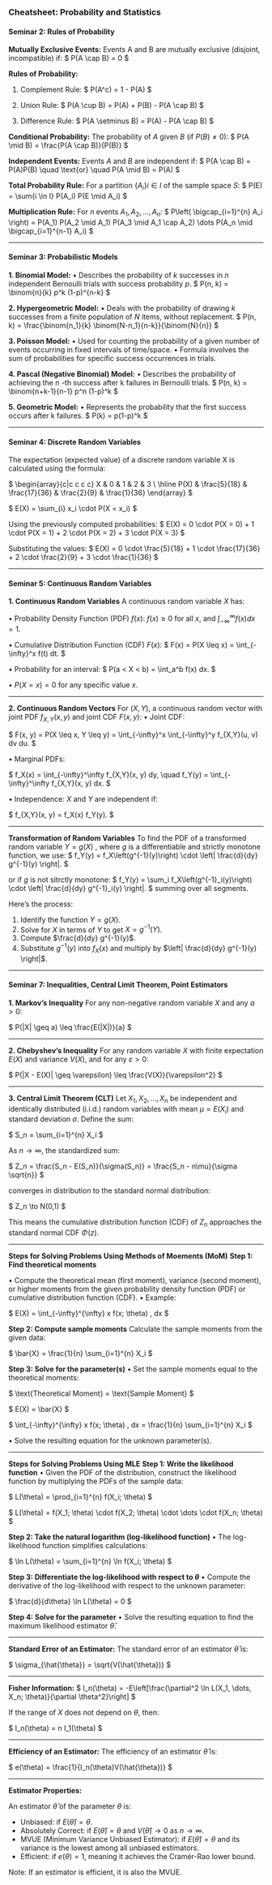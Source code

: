 ### Cheatsheet: Probability and Statistics

#### Seminar 2: Rules of Probability

**Mutually Exclusive Events:**
Events  A  and  B  are mutually exclusive (disjoint, incompatible) if:
$
P(A \cap B) = 0
$

**Rules of Probability:**

1. Complement Rule:
$
P(A^c) = 1 - P(A)
$

2. Union Rule:
$
P(A \cup B) = P(A) + P(B) - P(A \cap B)
$

3. Difference Rule:
$
P(A \setminus B) = P(A) - P(A \cap B)
$

**Conditional Probability:**
The probability of $A$ given $B$ (if $P(B) \neq 0$):
$
P(A \mid B) = \frac{P(A \cap B)}{P(B)}
$

**Independent Events:**
Events $A$ and $B$ are independent if:
$
P(A \cap B) = P(A)P(B) \quad \text{or} \quad P(A \mid B) = P(A)
$

**Total Probability Rule:**
For a partition $\{A_i\}{i \in I}$ of the sample space $S$:
$
P(E) = \sum{i \in I} P(A_i) P(E \mid A_i)
$

**Multiplication Rule:**
For $n$ events $A_1, A_2, \dots, A_n$:
$
P\left( \bigcap_{i=1}^{n} A_i \right) = P(A_1) P(A_2 \mid A_1) P(A_3 \mid A_1 \cap A_2) \dots P(A_n \mid \bigcap_{i=1}^{n-1} A_i)
$

---

#### Seminar 3: Probabilistic Models

**1. Binomial Model:**
• Describes the probability of $k$ successes in $n$ independent Bernoulli trials with success probability $p$.
$
P(n, k) = \binom{n}{k} p^k (1-p)^{n-k}
$

**2. Hypergeometric Model:**
• Deals with the probability of drawing $k$ successes from a finite population of $N$ items, without replacement.
$
P(n, k) = \frac{\binom{n_1}{k} \binom{N-n_1}{n-k}}{\binom{N}{n}}
$

**3. Poisson Model:**
• Used for counting the probability of a given number of events occurring in fixed intervals of time/space.
• Formula involves the sum of probabilities for specific success occurrences in trials.

**4. Pascal (Negative Binomial) Model:**
• Describes the probability of achieving the  n -th success after  k  failures in Bernoulli trials.
$
P(n, k) = \binom{n+k-1}{n-1} p^n (1-p)^k
$

**5. Geometric Model:**
• Represents the probability that the first success occurs after  k  failures.
$
P(k) = p(1-p)^k
$

---

#### Seminar 4: Discrete Random Variables

The expectation (expected value) of a discrete random variable  X  is calculated using the formula:

$
\begin{array}{c|c c c c}
X & 0 & 1 & 2 & 3 \\
\hline
P(X) & \frac{5}{18} & \frac{17}{36} & \frac{2}{9} & \frac{1}{36}
\end{array}
$

$
E(X) = \sum_{i} x_i \cdot P(X = x_i)
$

Using the previously computed probabilities:
$
E(X) = 0 \cdot P(X = 0) + 1 \cdot P(X = 1) + 2 \cdot P(X = 2) + 3 \cdot P(X = 3)
$

Substituting the values:
$
E(X) = 0 \cdot \frac{5}{18} + 1 \cdot \frac{17}{36} + 2 \cdot \frac{2}{9} + 3 \cdot \frac{1}{36}
$

---

#### Seminar 5: Continuous Random Variables

**1. Continuous Random Variables**
A continuous random variable $X$ has:

• Probability Density Function (PDF) $f(x)$:
$f(x) \geq 0$ for all $x$, and $\int_{-\infty}^\infty f(x) dx = 1$.

• Cumulative Distribution Function (CDF) $F(x)$:
$
F(x) = P(X \leq x) = \int_{-\infty}^x f(t) dt.
$

• Probability for an interval:
$
P(a < X < b) = \int_a^b f(x) dx.
$

• $P(X = x) = 0$ for any specific value $x$.

---

**2. Continuous Random Vectors**
For $(X, Y)$, a continuous random vector with joint PDF $f_{X,Y}(x, y)$ and joint CDF $F(x, y)$:
• Joint CDF:

$
F(x, y) = P(X \leq x, Y \leq y) = \int_{-\infty}^x \int_{-\infty}^y f_{X,Y}(u, v) dv du.
$

• Marginal PDFs:

$
f_X(x) = \int_{-\infty}^\infty f_{X,Y}(x, y) dy, \quad f_Y(y) = \int_{-\infty}^\infty f_{X,Y}(x, y) dx.
$

• Independence:
$X$ and $Y$ are independent if:

$
f_{X,Y}(x, y) = f_X(x) f_Y(y).
$

---

**Transformation of Random Variables**
To find the PDF of a transformed random variable $Y = g(X)$ , where $g$ is a differentiable and strictly monotone function, we use:
$
f_Y(y) = f_X\left(g^{-1}(y)\right) \cdot \left| \frac{d}{dy} g^{-1}(y) \right|.
$

or if $g$ is not sitrctly monotone:
$
f_Y(y) = \sum_i f_X\left(g^{-1}_i(y)\right) \cdot \left| \frac{d}{dy} g^{-1}_i(y) \right|.
$
summing over all segments.

Here’s the process:

1. Identify the function $Y = g(X)$.
2. Solve for $X$ in terms of $Y$ to get $X = g^{-1}(Y)$.
3. Compute $\frac{d}{dy} g^{-1}(y)$.
4. Substitute $g^{-1}(y)$ into $f_X(x)$ and multiply by $\left| \frac{d}{dy} g^{-1}(y) \right|$.

---

#### Seminar 7: Inequalities, Central Limit Theorem, Point Estimators

**1. Markov’s Inequality**
For any non-negative random variable $X$ and any $a > 0$:

$
P(|X| \geq a) \leq \frac{E(|X|)}{a}
$

---

**2. Chebyshev’s Inequality**
For any random variable $X$ with finite expectation $E(X)$ and variance $V(X)$, and for any $\varepsilon > 0$:

$
P(|X - E(X)| \geq \varepsilon) \leq \frac{V(X)}{\varepsilon^2}
$

---

**3. Central Limit Theorem (CLT)**
Let $X_1, X_2, \dots, X_n$ be independent and identically distributed (i.i.d.) random variables with mean $\mu = E(X_i)$ and standard deviation $\sigma$. Define the sum:

$
S_n = \sum_{i=1}^{n} X_i
$

As $n \to \infty$, the standardized sum:

$
Z_n = \frac{S_n - E(S_n)}{\sigma(S_n)} = \frac{S_n - n\mu}{\sigma \sqrt{n}}
$

converges in distribution to the standard normal distribution:

$
Z_n \to N(0,1)
$

This means the cumulative distribution function (CDF) of $Z_n$ approaches the standard normal CDF $\Phi(z)$.

---

**Steps for Solving Problems Using Methods of Moements (MoM)**
**Step 1: Find theoretical moments**

• Compute the theoretical mean (first moment), variance (second moment), or higher moments from the given probability density function (PDF) or cumulative distribution function (CDF).
• Example:

$
E(X) = \int_{-\infty}^{\infty} x f(x; \theta) \, dx
$

**Step 2: Compute sample moments**
Calculate the sample moments from the given data:

$
\bar{X} = \frac{1}{n} \sum_{i=1}^{n} X_i
$

**Step 3: Solve for the parameter(s)**
• Set the sample moments equal to the theoretical moments:

$
\text{Theoretical Moment} = \text{Sample Moment}
$

$
E(X) = \bar{X}
$

$
\int_{-\infty}^{\infty} x f(x; \theta) \, dx = \frac{1}{n} \sum_{i=1}^{n} X_i
$

• Solve the resulting equation for the unknown parameter(s).

---

**Steps for Solving Problems Using MLE**
**Step 1: Write the likelihood function**
• Given the PDF of the distribution, construct the likelihood function by multiplying the PDFs of the sample data:

$
L(\theta) = \prod_{i=1}^{n} f(X_i; \theta)
$

$
L(\theta) = f(X_1; \theta) \cdot f(X_2; \theta) \cdot \dots \cdot f(X_n; \theta)
$

**Step 2: Take the natural logarithm (log-likelihood function)**
• The log-likelihood function simplifies calculations:

$
\ln L(\theta) = \sum_{i=1}^{n} \ln f(X_i; \theta)
$

**Step 3: Differentiate the log-likelihood with respect to $\theta$**
• Compute the derivative of the log-likelihood with respect to the unknown parameter:

$
\frac{d}{d\theta} \ln L(\theta) = 0
$

**Step 4: Solve for the parameter**
• Solve the resulting equation to find the maximum likelihood estimator $\hat{\theta}$.

---

**Standard Error of an Estimator:**
The standard error of an estimator $\hat{\theta}$ is:

$
\sigma_{\hat{\theta}} = \sqrt{V(\hat{\theta})}
$

---

**Fisher Information:**
$
I_n(\theta) = -E\left[\frac{\partial^2 \ln L(X_1, \dots, X_n; \theta)}{\partial \theta^2}\right]
$

If the range of $X$ does not depend on $\theta$, then:

$
I_n(\theta) = n I_1(\theta)
$

---

**Efficiency of an Estimator:**
The efficiency of an estimator $\hat{\theta}$ is:

$
e(\theta) = \frac{1}{I_n(\theta)V(\hat{\theta})}
$

---

**Estimator Properties:**

An estimator $\hat{\theta}$ of the parameter $\theta$ is:

- Unbiased: if $E(\hat{\theta}) = \theta$.
- Absolutely Correct: if $E(\hat{\theta}) = \theta$ and $V(\hat{\theta}) \to 0$ as $n \to \infty$.
- MVUE (Minimum Variance Unbiased Estimator): if $E(\hat{\theta}) = \theta$ and its variance is the lowest among all unbiased estimators.
- Efficient: if $e(\theta) = 1$, meaning it achieves the Cramér-Rao lower bound.

Note: If an estimator is efficient, it is also the MVUE.
